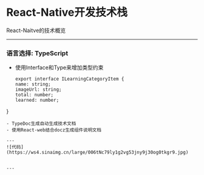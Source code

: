 # React-Native开发技术栈 

React-Naitve的技术概览

---

### 语言选择: TypeScript

- 使用Interface和Type来增加类型约束
  
  ```
  export interface ILearningCategoryItem {
  name: string;
  imageUrl: string;
  total: number;
  learned: number;
}
```
- TypeDoc生成自动生成技术文档
- 使用React-web结合docz生成组件说明文档

---
![代码](https://ws4.sinaimg.cn/large/006tNc79ly1g2vg53jny9j30og0tkgr9.jpg)


--- 



